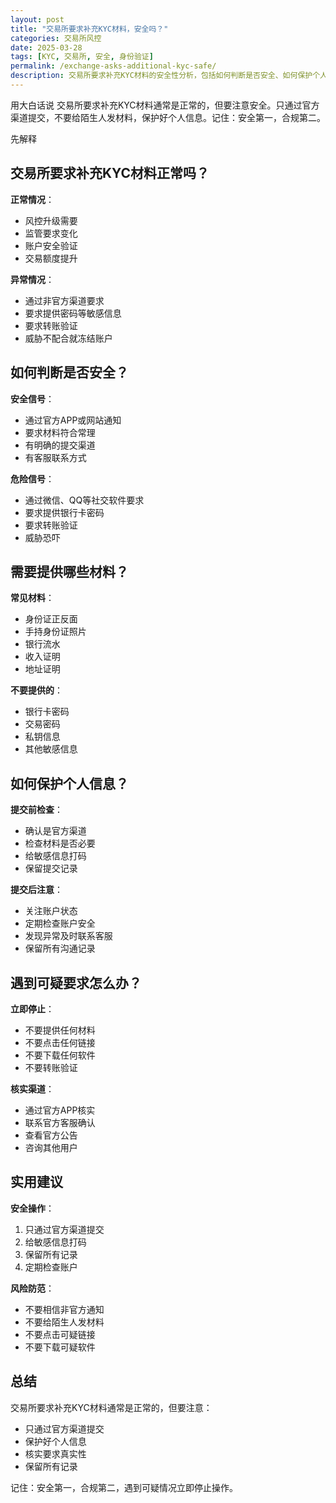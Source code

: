 ```yaml
---
layout: post
title: "交易所要求补充KYC材料，安全吗？"
categories: 交易所风控
date: 2025-03-28
tags: [KYC, 交易所, 安全, 身份验证]
permalink: /exchange-asks-additional-kyc-safe/
description: 交易所要求补充KYC材料的安全性分析，包括如何判断是否安全、如何保护个人信息、注意事项等。
---
```


用大白话说
交易所要求补充KYC材料通常是正常的，但要注意安全。只通过官方渠道提交，不要给陌生人发材料，保护好个人信息。记住：安全第一，合规第二。

先解释

## 交易所要求补充KYC材料正常吗？

**正常情况**：
- 风控升级需要
- 监管要求变化
- 账户安全验证
- 交易额度提升

**异常情况**：
- 通过非官方渠道要求
- 要求提供密码等敏感信息
- 要求转账验证
- 威胁不配合就冻结账户

## 如何判断是否安全？

**安全信号**：
- 通过官方APP或网站通知
- 要求材料符合常理
- 有明确的提交渠道
- 有客服联系方式

**危险信号**：
- 通过微信、QQ等社交软件要求
- 要求提供银行卡密码
- 要求转账验证
- 威胁恐吓

## 需要提供哪些材料？

**常见材料**：
- 身份证正反面
- 手持身份证照片
- 银行流水
- 收入证明
- 地址证明

**不要提供的**：
- 银行卡密码
- 交易密码
- 私钥信息
- 其他敏感信息

## 如何保护个人信息？

**提交前检查**：
- 确认是官方渠道
- 检查材料是否必要
- 给敏感信息打码
- 保留提交记录

**提交后注意**：
- 关注账户状态
- 定期检查账户安全
- 发现异常及时联系客服
- 保留所有沟通记录

## 遇到可疑要求怎么办？

**立即停止**：
- 不要提供任何材料
- 不要点击任何链接
- 不要下载任何软件
- 不要转账验证

**核实渠道**：
- 通过官方APP核实
- 联系官方客服确认
- 查看官方公告
- 咨询其他用户

## 实用建议

**安全操作**：
1. 只通过官方渠道提交
2. 给敏感信息打码
3. 保留所有记录
4. 定期检查账户

**风险防范**：
- 不要相信非官方通知
- 不要给陌生人发材料
- 不要点击可疑链接
- 不要下载可疑软件

## 总结

交易所要求补充KYC材料通常是正常的，但要注意：
- 只通过官方渠道提交
- 保护好个人信息
- 核实要求真实性
- 保留所有记录

记住：安全第一，合规第二，遇到可疑情况立即停止操作。
